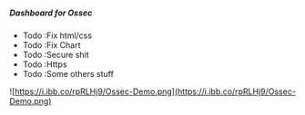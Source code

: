 


##### Dashboard for Ossec

- Todo :Fix html/css
- Todo :Fix Chart
- Todo :Secure shit
- Todo :Https
- Todo :Some others stuff

![https://i.ibb.co/rpRLHj9/Ossec-Demo.png](https://i.ibb.co/rpRLHj9/Ossec-Demo.png)

